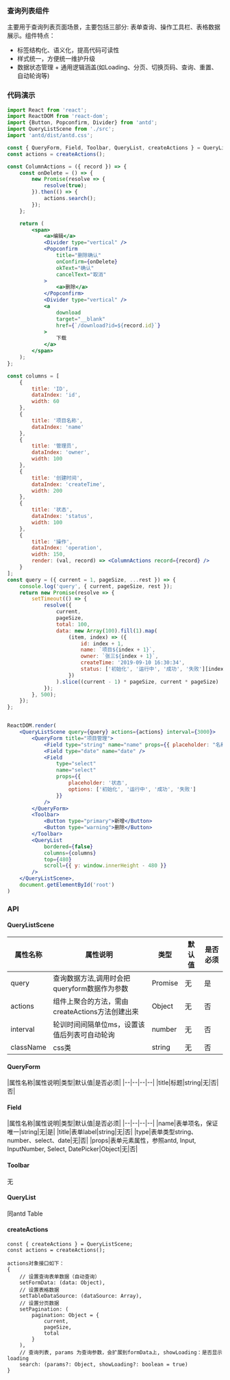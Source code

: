 ### 查询列表组件
主要用于查询列表页面场景，主要包括三部分: 表单查询、操作工具栏、表格数据展示。组件特点：
- 标签结构化、语义化，提高代码可读性
- 样式统一，方便统一维护升级
- 数据状态管理 + 通用逻辑涵盖(如Loading、分页、切换页码、查询、重置、自动轮询等)

### 代码演示

```jsx
import React from 'react';
import ReactDOM from 'react-dom';
import {Button, Popconfirm, Divider} from 'antd';
import QueryListScene from './src';
import 'antd/dist/antd.css';

const { QueryForm, Field, Toolbar, QueryList, createActions } = QueryListScene;
const actions = createActions();

const ColumnActions = ({ record }) => {
    const onDelete = () => {
        new Promise(resolve => {
            resolve(true);
        }).then(() => {
            actions.search();
        });
    };

    return (
        <span>
            <a>编辑</a>
            <Divider type="vertical" />
            <Popconfirm
                title="删除确认"
                onConfirm={onDelete}
                okText="确认"
                cancelText="取消"
            >
                <a>删除</a>
            </Popconfirm>
            <Divider type="vertical" />
            <a
                download
                target="__blank"
                href={`/download?id=${record.id}`}
            >
                下载
            </a>
        </span>
    );
};

const columns = [
    {
        title: 'ID',
        dataIndex: 'id',
        width: 60
    },
    {
        title: '项目名称',
        dataIndex: 'name'
    },
    {
        title: '管理员',
        dataIndex: 'owner',
        width: 100
    },
    {
        title: '创建时间',
        dataIndex: 'createTime',
        width: 200
    },
    {
        title: '状态',
        dataIndex: 'status',
        width: 100
    },
    {
        title: '操作',
        dataIndex: 'operation',
        width: 150,
        render: (val, record) => <ColumnActions record={record} />
    }
];
const query = ({ current = 1, pageSize, ...rest }) => {
    console.log('query', { current, pageSize, rest });
    return new Promise(resolve => {
        setTimeout(() => {
            resolve({
                current,
                pageSize,
                total: 100,
                data: new Array(100).fill(1).map(
                    (item, index) => ({
                        id: index + 1,
                        name: `项目${index + 1}`,
                        owner: `张三${index + 1}`,
                        createTime: '2019-09-10 16:30:34',
                        status: ['初始化', '运行中', '成功', '失败'][index % 4]
                    })
                ).slice((current - 1) * pageSize, current * pageSize)
            });
        }, 500);
    });
};


ReactDOM.render(
    <QueryListScene query={query} actions={actions} interval={3000}>
        <QueryForm title="项目管理">
            <Field type="string" name="name" props={{ placeholder: "名称" }} />
            <Field type="date" name="date" />
            <Field
                type="select"
                name="select"
                props={{
                    placeholder: '状态',
                    options: ['初始化', '运行中', '成功', '失败']
                }}
            />
        </QueryForm>
        <Toolbar>
            <Button type="primary">新增</Button>
            <Button type="warning">删除</Button>
        </Toolbar>
        <QueryList
            bordered={false}
            columns={columns}
            top={480}
            scroll={{ y: window.innerHeight - 480 }}
        />
    </QueryListScene>,
    document.getElementById('root')
)
```


### API
#### QueryListScene
|属性名称|属性说明|类型|默认值|是否必须|
|--|--|--|--|--|
|query|查询数据方法,调用时会把queryform数据作为参数|Promise|无|是|
|actions|组件上聚合的方法，需由createActions方法创建出来|Object|无|否|
|interval|轮训时间间隔单位ms，设置该值后列表可自动轮询|number|无|否|
|className|css类|string|无|否|

#### QueryForm
|属性名称|属性说明|类型|默认值|是否必须|
|--|--|--|--|
|title|标题|string|无|否|否|

#### Field
|属性名称|属性说明|类型|默认值|是否必须|
|--|--|--|--|
|name|表单项名，保证唯一|string|无|是|
|title|表单label|string|无|否|
|type|表单类型string、number、select、date|无|否|
|props|表单元素属性，参照antd, Input, InputNumber, Select, DatePicker|Object|无|否|

#### Toolbar
无

#### QueryList
同antd Table

#### createActions
```
const { createActions } = QueryListScene;
const actions = createActions();

actions对象接口如下：
{
    // 设置查询表单数据（自动查询）
    setFormData: (data: Object),
    // 设置表格数据
    setTableDataSource: (dataSource: Array),
    // 设置分页数据
    setPagination: (
        pagination: Object = {
            current,
            pageSize,
            total
        }
    ),
    // 查询列表, params 为查询参数，会扩展到formData上, showLoading：是否显示loading
    search: (params?: Object, showLoading?: boolean = true)
}
```




